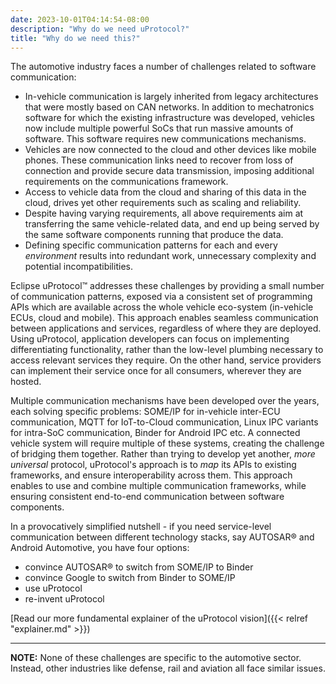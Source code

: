 ```yaml
---
date: 2023-10-01T04:14:54-08:00
description: "Why do we need uProtocol?"
title: "Why do we need this?"
---
```

The automotive industry faces a number of challenges related to software communication:

* In-vehicle communication is largely inherited from legacy architectures that were mostly based on CAN networks. In addition to mechatronics software for which the existing infrastructure was developed, vehicles now include multiple powerful SoCs that run massive amounts of software. This software requires new communications mechanisms.
* Vehicles are now connected to the cloud and other devices like mobile phones. These communication links need to recover from loss of connection and provide secure data transmission, imposing additional requirements on the communications framework.
* Access to vehicle data from the cloud and sharing of this data in the cloud, drives yet other requirements such as scaling and reliability.
* Despite having varying requirements, all above requirements aim at transferring the same vehicle-related data, and end up being served by the same software components running that produce the data.
* Defining specific communication patterns for each and every _environment_ results into redundant work, unnecessary complexity and potential incompatibilities.

Eclipse uProtocol&trade; addresses these challenges by providing a small number of communication patterns, exposed via a consistent set of programming APIs which are available across the whole vehicle eco-system (in-vehicle ECUs, cloud and mobile). This approach enables seamless communication between applications and services, regardless of where they are deployed. Using uProtocol, application developers can focus on implementing differentiating functionality, rather than the low-level plumbing necessary to access relevant services they require. On the other hand, service providers can implement their service once for all consumers, wherever they are hosted.

Multiple communication mechanisms have been developed over the years, each solving specific problems: SOME/IP for in-vehicle inter-ECU communication, MQTT for IoT-to-Cloud communication, Linux IPC variants for intra-SoC communication, Binder for Android IPC etc. A connected vehicle system will require multiple of these systems, creating the challenge of bridging them together. Rather than trying to develop yet another, _more universal_ protocol, uProtocol's approach is to _map_ its APIs to existing frameworks, and ensure interoperability across them. This approach enables to use and combine multiple communication frameworks, while ensuring consistent end-to-end communication between software components.

In a provocatively simplified nutshell - if you need service-level communication between different technology stacks, say AUTOSAR® and Android Automotive, you have four options:

* convince AUTOSAR® to switch from SOME/IP to Binder
* convince Google to switch from Binder to SOME/IP
* use uProtocol
* re-invent uProtocol

[Read our more fundamental explainer of the uProtocol vision]({{< relref "explainer.md" >}})

---

**NOTE:** None of these challenges are specific to the automotive sector. Instead, other industries like defense, rail and aviation all face similar issues.
